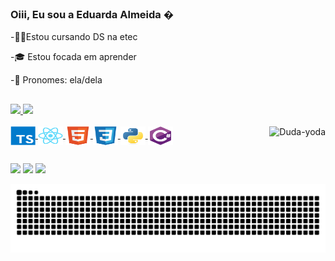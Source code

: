 ### Oiii, Eu sou a Eduarda Almeida �

-📕📕Estou cursando DS na etec 

-🎓 Estou focada em aprender

-🔮 Pronomes: ela/dela
##
##
<div>
  <a href="https://github.com/Eduardaalmeida">
  <img height="180em" src="https://github-readme-stats.vercel.app/api?username=Eduardaalmeida&show_icons=true&theme=pink&include_all_commits=true&count_private=true"/>
  <img height="180em" src="https://github-readme-stats.vercel.app/api/top-langs/?username=Eduardaalmeida&layout=compact&langs_count=7&theme=yellow"/>
</div>
<div style="display: inline_block"><br>

  <img align="center" alt="Duda-Ts" height="30" width="40" src="https://raw.githubusercontent.com/devicons/devicon/master/icons/typescript/typescript-plain.svg">
  <img align="center" alt="Duda-React" height="30" width="40" src="https://raw.githubusercontent.com/devicons/devicon/master/icons/react/react-original.svg">
  <img align="center" alt="Duda-HTML" height="30" width="40" src="https://raw.githubusercontent.com/devicons/devicon/master/icons/html5/html5-original.svg">
  <img align="center" alt="Duda-CSS" height="30" width="40" src="https://raw.githubusercontent.com/devicons/devicon/master/icons/css3/css3-original.svg">
  <img align="center" alt="Duda-Python" height="30" width="40" src="https://raw.githubusercontent.com/devicons/devicon/master/icons/python/python-original.svg">
  <img align="center" alt="Duda-Csharp" height="30" width="40" src="https://raw.githubusercontent.com/devicons/devicon/master/icons/csharp/csharp-original.svg">
  <img align="right" alt="Duda-yoda" src="https://cdn.discordapp.com/attachments/795358919417397249/825430589581688872/hi.gif">
</div>
  
  ##
  ##
 
<div>
   <a href="https://instagram.com/duh_almeida17" target="_blank"><img src="https://img.shields.io/badge/-Instagram-%23E4405F?style=for-the-badge&logo=instagram&logoColor=white" target="_blank"></a>
    <a href = "mailto:eduardarodrigues10mel@hotmail.com"><img src="https://img.shields.io/badge/-Gmail-%23333?style=for-the-badge&logo=gmail&logoColor=white" target="_blank"></a>
    <a href="https://discord.com/channels/@me" target="_blank"><img src="https://img.shields.io/badge/Discord-7289DA?style=for-the-badge&logo=discord&logoColor=white" target="_blank"></a> 
    
 ![Snake animation](https://github.com/Eduardaalmeida/Eduardaalmeida/blob/output/github-contribution-grid-snake.svg)
 </div >
